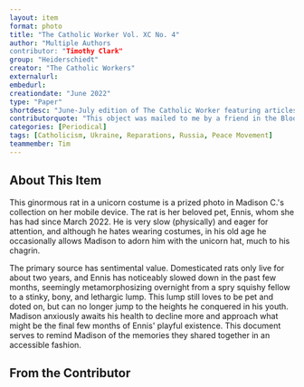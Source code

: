 ```yaml
---
layout: item
format: photo
title: "The Catholic Worker Vol. XC No. 4"
author: "Multiple Authors
contributor: "Timothy Clark"
group: "Heiderschiedt"
creator: "The Catholic Workers"
externalurl: 
embedurl: 
creationdate: "June 2022"
type: "Paper"
shortdesc: "June-July edition of The Catholic Worker featuring articles on various topics from perosnal stories, histories, organizing efforts, and statements on reparations and the War in Ukraine."
contributorquote: "This object was mailed to me by a friend in the Bloomington Catholic Workers."
categories: [Periodical]
tags: [Catholicism, Ukraine, Reparations, Russia, Peace Movement]
teammember: Tim
---
```


## About This Item

This ginormous rat in a unicorn costume is a prized photo in Madison C.'s collection on her mobile device. The rat is her beloved pet, Ennis, whom she has had since March 2022. He is very slow (physically) and eager for attention, and although he hates wearing costumes, in his old age he occasionally allows Madison to adorn him with the unicorn hat, much to his chagrin. 

The primary source has sentimental value. Domesticated rats only live for about two years, and Ennis has noticeably slowed down in the past few months, seemingly metamorphosizing overnight from a spry squishy fellow to a stinky, bony, and lethargic lump. This lump still loves to be pet and doted on, but can no longer jump to the heights he conquered in his youth. Madison anxiously awaits his health to decline more and approach what might be the final few months of Ennis' playful existence. This document serves to remind Madison of the memories they shared together in an accessible fashion. 


## From the Contributor 

